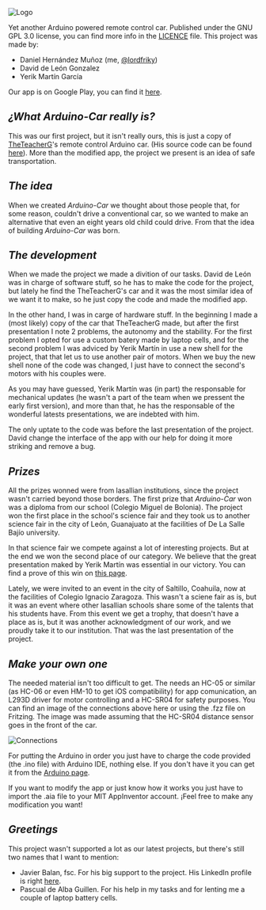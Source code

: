 ![Logo](https://i.imgur.com/ms3zFMX.jpg)

Yet another Arduino powered remote control car.
Published under the GNU GPL 3.0 license, you can find more info in the [LICENCE](https://github.com/lordfriky/Arduino-Car/blob/master/LICENSE) file.
This project was made by:
- Daniel Hernández Muñoz (me, [@lordfriky](https://github.com/lordfriky))
- David de León Gonzalez
- Yerik Martín García

Our app is on Google Play, you can find it [here](https://play.google.com/store/apps/details?id=appinventor.ai_14s165.Arduino&hl=es_419).
## _¿What **Arduino-Car** really is?_
This was our first project, but it isn't really ours, this is just a copy of [TheTeacherG](https://www.youtube.com/channel/UCc-vG493VqpLmL5gbnCvU4A)'s remote control Arduino car. (His source code can be found [here](https://www.dropbox.com/s/dsjw7u619affgaf/Carro%20Sensor%20de%20Distancia%20Bluetooth.txt?dl=0)).
More than the modified app, the project we present is an idea of safe transportation.
## _The idea_
When we created _Arduino-Car_ we thought about those people that, for some reason, couldn't drive a conventional car, so we wanted to make an alternative that even an eight years old child could drive. From that the idea of building _Arduino-Car_ was born.
## _The development_
When we made the project we made a divition of our tasks. David de León was in charge of software stuff, so he has to make the code for the project, but lately he find the TheTeacherG's car and it was the most similar idea of we want it to make, so he just copy the code and made the modified app.

In the other hand, I was in carge of hardware stuff. In the beginning I made a (most likely) copy of the car that TheTeacherG made, but after the first presentation I note 2 problems, the autonomy and the stability. For the first problem I opted for use a custom batery made by laptop cells, and for the second problem I was adviced by Yerik Martín in use a new shell for the project, that that let us to use another pair of motors. When we buy the new shell none of the code was changed, I just have to connect the second's motors with his couples were.

As you may have guessed, Yerik Martín was (in part) the responsable for mechanical updates (he wasn't a part of the team when we pressent the early first version), and more than that, he has the responsable of the wonderful latests presentations, we are indebted with him.

The only uptate to the code was before the last presentation of the project. David change the interface of the app with our help for doing it more striking and remove a bug.
## _Prizes_
All the prizes wonned were from lasallian institutions, since the project wasn't carried beyond those borders. The first prize that _Arduino-Car_ won was a diploma from our school (Colegio Miguel de Bolonia). The project won the first place in the school's science fair and they took us to another science fair in the city of León, Guanajuato at the facilities of De La Salle Bajío university.

In that science fair we compete against a lot of interesting projects. But at the end we won the second place of our category. We believe that the great presentation maked by Yerik Martín was essential in our victory. You can find a prove of this win on [this page](http://bajio.delasalle.edu.mx/noticias/noticia.php?n=1906).

Lately, we were invited to an event in the city of Saltillo, Coahuila, now at the facilities of Colegio Ignacio Zaragoza. This wasn't a sciene fair as is, but it was an event where other lasallian schools share some of the talents that his students have. From this event we get a trophy, that doesn't have a place as is, but it was another acknowledgment of our work, and we proudly take it to our institution. That was the last presentation of the project.
## _Make your own one_
The needed material isn't too difficult to get. The needs an HC-05 or similar (as HC-06 or even HM-10 to get iOS compatibility) for app comunication, an L293D driver for motor controlling and a HC-SR04 for safety purposes. You can find an image of the connections above here or using the .fzz file on Fritzing. The image was made assuming that the HC-SR04 distance sensor goes in the front of the car.

![Connections](https://i.imgur.com/oyGz5N4.png)

For putting the Arduino in order you just have to charge the code provided (the .ino file) with Arduino IDE, nothing else. If you don't have it you can get it from the [Arduino page](https://www.arduino.cc/en/Main/Software).

If you want to modify the app or just know how it works you just have to import the .aia file to your MIT AppInventor account. ¡Feel free to make any modification you want!
## _Greetings_
This project wasn't supported a lot as our latest projects, but there's still two names that I want to mention:
- Javier Balan, fsc. For his big support to the project. His LinkedIn profile is right [here](https://mx.linkedin.com/in/javierbalan).
- Pascual de Alba Guillen. For his help in my tasks and for lenting me a couple of laptop battery cells.
